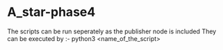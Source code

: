 # A_star-phase4

The scripts can be run seperately as the publisher node is included 
They can be executed by :- python3 <name_of_the_script>
